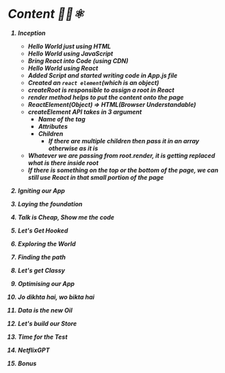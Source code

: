# _Content 👨‍💻⚛️_

<b><i>
01. Inception<br>
    - Hello World just using HTML
    - Hello World using JavaScript
    - Bring React into Code (using CDN)
    - Hello World using React
    - Added Script and started writing code in App.js file
    - Created an `react element`(which is an object)
    - createRoot is responsible to assign a root in React 
    - render method helps to put the content onto the page
    - ReactElement(Object) => HTML(Browser Understandable)
    - createElement API takes in 3 argument
         - Name of the tag
         - Attributes
         - Children
            - If there are multiple children then pass it in an array otherwise as it is
     - Whatever we are passing from root.render, it is getting replaced what is there inside root
    - If there is something on the top or the bottom of the page, we can still use React in that small portion of the page





02. Igniting our App<br>
03. Laying the foundation
04. Talk is Cheap, Show me the code
05. Let's Get Hooked
06. Exploring the World
07. Finding the path
08. Let's get Classy
09. Optimising our App
10. Jo dikhta hai, wo bikta hai
11. Data is the new Oil
12. Let's build our Store
13. Time for the Test
14. NetflixGPT
15. Bonus


</i></b>

